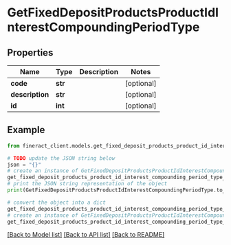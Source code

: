 # GetFixedDepositProductsProductIdInterestCompoundingPeriodType


## Properties

Name | Type | Description | Notes
------------ | ------------- | ------------- | -------------
**code** | **str** |  | [optional] 
**description** | **str** |  | [optional] 
**id** | **int** |  | [optional] 

## Example

```python
from fineract_client.models.get_fixed_deposit_products_product_id_interest_compounding_period_type import GetFixedDepositProductsProductIdInterestCompoundingPeriodType

# TODO update the JSON string below
json = "{}"
# create an instance of GetFixedDepositProductsProductIdInterestCompoundingPeriodType from a JSON string
get_fixed_deposit_products_product_id_interest_compounding_period_type_instance = GetFixedDepositProductsProductIdInterestCompoundingPeriodType.from_json(json)
# print the JSON string representation of the object
print(GetFixedDepositProductsProductIdInterestCompoundingPeriodType.to_json())

# convert the object into a dict
get_fixed_deposit_products_product_id_interest_compounding_period_type_dict = get_fixed_deposit_products_product_id_interest_compounding_period_type_instance.to_dict()
# create an instance of GetFixedDepositProductsProductIdInterestCompoundingPeriodType from a dict
get_fixed_deposit_products_product_id_interest_compounding_period_type_from_dict = GetFixedDepositProductsProductIdInterestCompoundingPeriodType.from_dict(get_fixed_deposit_products_product_id_interest_compounding_period_type_dict)
```
[[Back to Model list]](../README.md#documentation-for-models) [[Back to API list]](../README.md#documentation-for-api-endpoints) [[Back to README]](../README.md)


